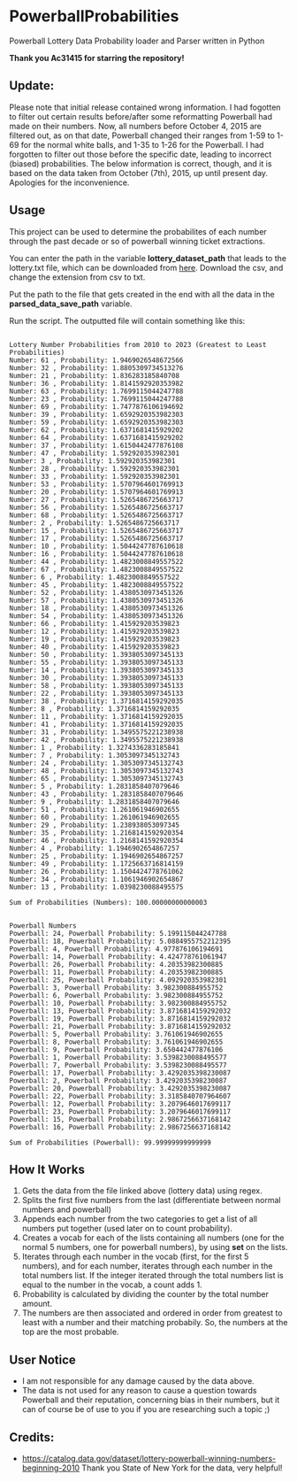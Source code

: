 # PowerballProbabilities
 Powerball Lottery Data Probability loader and Parser written in Python

**Thank you Ac31415 for starring the repository!**

## Update:

Please note that initial release contained wrong information. I had fogotten to filter out certain results before/after some reformatting Powerball had made on their numbers. Now, all numbers before October 4, 2015 are filtered out, as on that date, Powerball changed their ranges from 1-59 to 1-69 for the normal white balls, and 1-35 to 1-26 for the Powerball. I had forgotten to filter out those before the specific date, leading to incorrect (biased) probabilities. The below information is correct, though, and it is based on the data taken from October (7th), 2015, up until present day. Apologies for the inconvenience.

## Usage

This project can be used to determine the probabilites of each number through the past decade or so of powerball winning ticket extractions.

You can enter the path in the variable **lottery_dataset_path** that leads to the lottery.txt file, which can be downloaded from [here](https://catalog.data.gov/dataset/lottery-powerball-winning-numbers-beginning-2010). Download the csv, and change the extension from csv to txt.

Put the path to the file that gets created in the end with all the data in the **parsed_data_save_path** variable.

Run the script. The outputted file will contain something like this:


```

Lottery Number Probabilities from 2010 to 2023 (Greatest to Least Probabilities)
Number: 61 , Probability: 1.9469026548672566
Number: 32 , Probability: 1.8805309734513276
Number: 21 , Probability: 1.836283185840708
Number: 36 , Probability: 1.8141592920353982
Number: 63 , Probability: 1.7699115044247788
Number: 23 , Probability: 1.7699115044247788
Number: 69 , Probability: 1.7477876106194692
Number: 39 , Probability: 1.6592920353982303
Number: 59 , Probability: 1.6592920353982303
Number: 62 , Probability: 1.6371681415929202
Number: 64 , Probability: 1.6371681415929202
Number: 37 , Probability: 1.6150442477876108
Number: 47 , Probability: 1.592920353982301
Number: 3 , Probability: 1.592920353982301
Number: 28 , Probability: 1.592920353982301
Number: 33 , Probability: 1.592920353982301
Number: 53 , Probability: 1.5707964601769913
Number: 20 , Probability: 1.5707964601769913
Number: 27 , Probability: 1.5265486725663717
Number: 56 , Probability: 1.5265486725663717
Number: 68 , Probability: 1.5265486725663717
Number: 2 , Probability: 1.5265486725663717
Number: 15 , Probability: 1.5265486725663717
Number: 17 , Probability: 1.5265486725663717
Number: 10 , Probability: 1.5044247787610618
Number: 16 , Probability: 1.5044247787610618
Number: 44 , Probability: 1.4823008849557522
Number: 67 , Probability: 1.4823008849557522
Number: 6 , Probability: 1.4823008849557522
Number: 45 , Probability: 1.4823008849557522
Number: 52 , Probability: 1.4380530973451326
Number: 57 , Probability: 1.4380530973451326
Number: 18 , Probability: 1.4380530973451326
Number: 54 , Probability: 1.4380530973451326
Number: 66 , Probability: 1.415929203539823
Number: 12 , Probability: 1.415929203539823
Number: 19 , Probability: 1.415929203539823
Number: 40 , Probability: 1.415929203539823
Number: 50 , Probability: 1.3938053097345133
Number: 55 , Probability: 1.3938053097345133
Number: 14 , Probability: 1.3938053097345133
Number: 30 , Probability: 1.3938053097345133
Number: 58 , Probability: 1.3938053097345133
Number: 22 , Probability: 1.3938053097345133
Number: 38 , Probability: 1.3716814159292035
Number: 8 , Probability: 1.3716814159292035
Number: 11 , Probability: 1.3716814159292035
Number: 41 , Probability: 1.3716814159292035
Number: 31 , Probability: 1.3495575221238938
Number: 42 , Probability: 1.3495575221238938
Number: 1 , Probability: 1.3274336283185841
Number: 7 , Probability: 1.3053097345132743
Number: 24 , Probability: 1.3053097345132743
Number: 48 , Probability: 1.3053097345132743
Number: 65 , Probability: 1.3053097345132743
Number: 5 , Probability: 1.2831858407079646
Number: 43 , Probability: 1.2831858407079646
Number: 9 , Probability: 1.2831858407079646
Number: 51 , Probability: 1.261061946902655
Number: 60 , Probability: 1.261061946902655
Number: 29 , Probability: 1.238938053097345
Number: 35 , Probability: 1.2168141592920354
Number: 46 , Probability: 1.2168141592920354
Number: 4 , Probability: 1.1946902654867257
Number: 25 , Probability: 1.1946902654867257
Number: 49 , Probability: 1.1725663716814159
Number: 26 , Probability: 1.1504424778761062
Number: 34 , Probability: 1.1061946902654867
Number: 13 , Probability: 1.0398230088495575

Sum of Probabilities (Numbers): 100.00000000000003


Powerball Numbers
Powerball: 24, Powerball Probability: 5.199115044247788
Powerball: 18, Powerball Probability: 5.0884955752212395
Powerball: 4, Powerball Probability: 4.977876106194691
Powerball: 14, Powerball Probability: 4.424778761061947
Powerball: 26, Powerball Probability: 4.20353982300885
Powerball: 11, Powerball Probability: 4.20353982300885
Powerball: 25, Powerball Probability: 4.092920353982301
Powerball: 3, Powerball Probability: 3.982300884955752
Powerball: 6, Powerball Probability: 3.982300884955752
Powerball: 10, Powerball Probability: 3.982300884955752
Powerball: 13, Powerball Probability: 3.8716814159292032
Powerball: 19, Powerball Probability: 3.8716814159292032
Powerball: 21, Powerball Probability: 3.8716814159292032
Powerball: 5, Powerball Probability: 3.761061946902655
Powerball: 8, Powerball Probability: 3.761061946902655
Powerball: 9, Powerball Probability: 3.650442477876106
Powerball: 1, Powerball Probability: 3.5398230088495577
Powerball: 7, Powerball Probability: 3.5398230088495577
Powerball: 17, Powerball Probability: 3.4292035398230087
Powerball: 2, Powerball Probability: 3.4292035398230087
Powerball: 20, Powerball Probability: 3.4292035398230087
Powerball: 22, Powerball Probability: 3.3185840707964607
Powerball: 12, Powerball Probability: 3.2079646017699117
Powerball: 23, Powerball Probability: 3.2079646017699117
Powerball: 15, Powerball Probability: 2.9867256637168142
Powerball: 16, Powerball Probability: 2.9867256637168142

Sum of Probabilities (Powerball): 99.99999999999999

```

## How It Works

1. Gets the data from the file linked above (lottery data) using regex.
2. Splits the first five numbers from the last (differentiate between normal numbers and powerball)
3. Appends each number from the two categories to get a list of all numbers put together (used later on to count probability).
4. Creates a vocab for each of the lists containing all numbers (one for the normal 5 numbers, one for powerball numbers), by using **set** on the lists.
5. Iterates through each number in the vocab (first, for the first 5 numbers), and for each number, iterates through each number in the total numbers list. If the integer iterated through the total numbers list is equal to the number in the vocab, a count adds 1.
6. Probability is calculated by dividing the counter by the total number amount.
7. The numbers are then associated and ordered in order from greatest to least with a number and their matching probabily. So, the numbers at the top are the most probable.

## User Notice
- I am not responsible for any damage caused by the data above.
- The data is not used for any reason to cause a question towards Powerball and their reputation, concerning bias in their numbers, but it can of course be of use to you if you are researching such a topic ;)

## Credits:


 - https://catalog.data.gov/dataset/lottery-powerball-winning-numbers-beginning-2010 Thank you State of New York for the data, very helpful!
